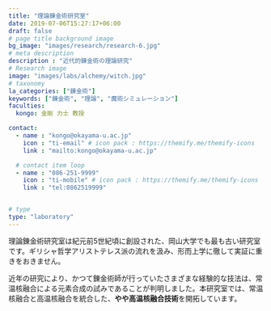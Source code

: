 ```yaml
---
title: "理論錬金術研究室"
date: 2019-07-06T15:27:17+06:00
draft: false
# page title background image
bg_image: "images/research/research-6.jpg"
# meta description
description : "近代的錬金術の理論研究"
# Research image
image: "images/labs/alchemy/witch.jpg"
# taxonomy
la_categories: ["錬金術"]
keywords: ["錬金術", "理論", "魔術シミュレーション"]
faculties:
  kongo: 金剛 力士 教授

contact:
  - name : "kongo@okayama-u.ac.jp"
    icon : "ti-email" # icon pack : https://themify.me/themify-icons
    link : "mailto:kongo@okayama-u.ac.jp"

  # contact item loop
  - name : "086-251-9999"
    icon : "ti-mobile" # icon pack : https://themify.me/themify-icons
    link : "tel:0862519999"


# type
type: "laboratory"
---
```

理論錬金術研究室は紀元前5世紀頃に創設された、岡山大学でも最も古い研究室です。ギリシャ哲学アリストテレス派の流れを汲み、形而上学に徹して実証に重きをおきません。

近年の研究により、かつて錬金術師が行っていたさまざまな経験的な技法は、常温核融合による元素合成の試みであることが判明しました。本研究室では、常温核融合と高温核融合を統合した、**やや高温核融合技術**を開拓しています。

